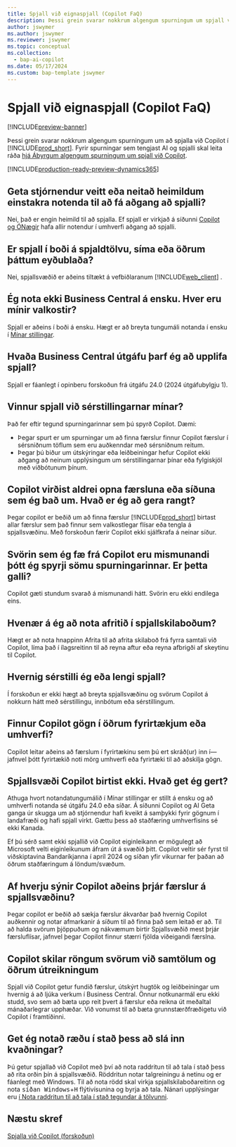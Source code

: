 ```yaml
---
title: Spjall við eignaspjall (Copilot FaQ)
description: Þessi grein svarar nokkrum algengum spurningum um spjall við Copilot í Business Central.
author: jswymer
ms.author: jswymer
ms.reviewer: jswymer
ms.topic: conceptual
ms.collection:
  - bap-ai-copilot
ms.date: 05/17/2024
ms.custom: bap-template jswymer
---
```

# Spjall við eignaspjall (Copilot FaQ)

[!INCLUDE[preview-banner](includes/preview-banner.md)]

Þessi grein svarar nokkrum algengum spurningum um að spjalla við Copilot í [!INCLUDE[prod_short](includes/prod_short.md)]. Fyrir spurningar sem tengjast AI og spjalli skal leita ráða [hjá Ábyrgum algengum spurningum um spjall við Copilot](faqs-chat-with-copilot.md).

[!INCLUDE[production-ready-preview-dynamics365](includes/production-ready-preview-dynamics365.md)]

## Geta stjórnendur veitt eða neitað heimildum einstakra notenda til að fá aðgang að spjalli?

Nei, það er engin heimild til að spjalla. Ef spjall er virkjað á síðunni [Copilot og ÓNægir](enable-ai.md) hafa allir notendur í umhverfi aðgang að spjalli.
 
## Er spjall í boði á spjaldtölvu, síma eða öðrum þáttum eyðublaða?

Nei, spjallsvæðið er aðeins tiltækt á vefbiðlaranum [!INCLUDE[web_client](includes/web_client.md)] .

## Ég nota ekki Business Central á ensku. Hver eru mínir valkostir?

Spjall er aðeins í boði á ensku. Hægt er að breyta tungumáli notanda í ensku í [Mínar stillingar](ui-change-basic-settings.md#language).

## Hvaða Business Central útgáfu þarf ég að upplifa spjall?

Spjall er fáanlegt í opinberu forskoðun frá útgáfu 24.0 (2024 útgáfubylgju 1).

## Vinnur spjall við sérstillingarnar mínar?

Það fer eftir tegund spurningarinnar sem þú spyrð Copilot. Dæmi:

- Þegar spurt er um spurningar um að finna færslur finnur Copilot færslur í sérsniðnum töflum sem eru auðkenndar með sérsniðnum reitum.
- Þegar þú biður um útskýringar eða leiðbeiningar hefur Copilot ekki aðgang að neinum upplýsingum um sérstillingarnar þínar eða fylgiskjöl með viðbótunum þínum.

## Copilot virðist aldrei opna færsluna eða síðuna sem ég bað um. Hvað er ég að gera rangt?

Þegar copilot er beðið um að finna færslur [!INCLUDE[prod_short](includes/prod_short.md)] birtast allar færslur sem það finnur sem valkostlegar flísar eða tengla á spjallsvæðinu. Með forskoðun færir Copilot ekki sjálfkrafa á neinar síður.

## Svörin sem ég fæ frá Copilot eru mismunandi þótt ég spyrji sömu spurningarinnar. Er þetta galli?

Copilot gæti stundum svarað á mismunandi hátt. Svörin eru ekki endilega eins.

## Hvenær á ég að nota afritið í spjallskilaboðum?

Hægt er að nota hnappinn Afrita til að afrita skilaboð frá fyrra samtali við Copilot, líma það í ílagsreitinn til að reyna aftur eða reyna afbrigði af skeytinu til Copilot.

## Hvernig sérstilli ég eða lengi spjall?

Í forskoðun er ekki hægt að breyta spjallsvæðinu og svörum Copilot á nokkurn hátt með sérstillingu, innbótum eða sérstillingum.

## Finnur Copilot gögn í öðrum fyrirtækjum eða umhverfi?

Copilot leitar aðeins að færslum í fyrirtækinu sem þú ert skráð(ur) inn í&mdash; jafnvel þótt fyrirtækið noti mörg umhverfi eða fyrirtæki til að aðskilja gögn.

## Spjallsvæði Copilot birtist ekki. Hvað get ég gert?

Athuga hvort notandatungumálið í Mínar stillingar er stillt á ensku og að umhverfi notanda sé útgáfu 24.0 eða síðar. Á síðunni Copilot og AI Geta ganga úr skugga um að stjórnendur hafi kveikt á samþykki fyrir gögnum í landafræði og hafi spjall virkt. Gættu þess að staðfæring umhverfisins sé ekki Kanada.

Ef þú sérð samt ekki spjallið við Copilot eiginleikann er mögulegt að Microsoft velti eiginleikunum áfram út á svæðið þitt. Copilot veltir sér fyrst til viðskiptavina Bandaríkjanna í apríl 2024 og síðan yfir vikurnar fer þaðan að öðrum staðfæringum á löndum/svæðum.

## Af hverju sýnir Copilot aðeins þrjár færslur á spjallsvæðinu?

Þegar copilot er beðið að sækja færslur ákvarðar það hvernig Copilot auðkennir og notar afmarkanir á síðum til að finna það sem leitað er að. Til að halda svörum þjöppuðum og nákvæmum birtir Spjallsvæðið mest þrjár færsluflísar, jafnvel þegar Copilot finnur stærri fjölda viðeigandi færslna.

## Copilot skilar röngum svörum við samtölum og öðrum útreikningum

Spjall við Copilot getur fundið færslur, útskýrt hugtök og leiðbeiningar um hvernig á að ljúka verkum í Business Central. Önnur notkunarmál eru ekki studd, svo sem að bæta upp reit þvert á færslur eða reikna út meðaltal mánaðarlegrar upphæðar. Við vonumst til að bæta grunnstærðfræðigetu við Copilot í framtíðinni.

## Get ég notað ræðu í stað þess að slá inn kvaðningar?

Þú getur spjallað við Copilot með því að nota raddritun til að tala í stað þess að rita orðin þín á spjallsvæðið. Röddritun notar talgreiningu á netinu og er fáanlegt með Windows. Til að nota rödd skal virkja spjallskilaboðareitinn og nota <kbd>síðan Windows</kbd>+<kbd>H</kbd> flýtivísunina og byrja að tala. Nánari upplýsingar eru [í Nota raddritun til að tala í stað tegundar á tölvunni](https://support.microsoft.com/windows/use-voice-typing-to-talk-instead-of-type-on-your-pc-fec94565-c4bd-329d-e59a-af033fa5689f).

## Næstu skref

[Spjalla við Copilot (forskoðun)](chat-with-copilot.md)

